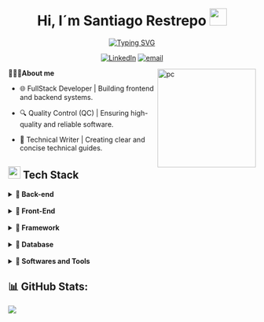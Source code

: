 <h1 align="center"><b>Hi, I´m Santiago Restrepo </b><img src="https://media.giphy.com/media/hvRJCLFzcasrR4ia7z/giphy.gif" width="35"></h1>

<div align="center">

[![Typing SVG](https://readme-typing-svg.demolab.com?font=JetBrains+Mono&weight=800&pause=1000&color=017ACB&vCenter=true&width=435&lines=-+Software+analyst+and+developer+-)](https://git.io/typing-svg)

    
[![LinkedIn](https://img.shields.io/badge/LinkedIn-%230077B5.svg?logo=linkedin&logoColor=white)](https://linkedin.com/in/https://www.linkedin.com/in/santiago-restrepo-devqc/) [![email](https://img.shields.io/badge/Email-D14836?logo=gmail&logoColor=white)](mailto:sandrestrepo28@gmail.com)

</div>

<img  align="right" width="200px" alt="pc" src="https://media0.giphy.com/media/v1.Y2lkPTc5MGI3NjExYWg5bzVlYTJ6OGZ3N21kMWF6dmoxdjZjdzVqOWI5czgwcGVnMXZpOCZlcD12MV9pbnRlcm5hbF9naWZfYnlfaWQmY3Q9cw/6KirhLJyR7oMcwgJQk/giphy.gif">

**🧑🏻‍💻About me**
- 🌐 FullStack Developer | Building frontend and backend systems.

- 🔍 Quality Control (QC) | Ensuring high-quality and reliable software.

- 📑 Technical Writer | Creating clear and concise technical guides.

## <img src="https://user-images.githubusercontent.com/74038190/212257465-7ce8d493-cac5-494e-982a-5a9deb852c4b.gif" width ="25"><b> Tech Stack </b>

<p align="center">
<details>
    <summary><b>📁 Back-end</b></summary>

![java](https://img.shields.io/badge/Java-cc0000?style=flat-square&logo=openjdk&logoColor=black)
![python](https://img.shields.io/badge/Python-%233776AB?style=flat-square&logo=python&logoColor=white)
![nodejs](https://img.shields.io/badge/Node.js-%235FA04E?style=flat-square&logo=nodedotjs&logoColor=black)
</details>

<br>

<details>
    <summary><b>📁 Front-End</b></summary>

![html](https://img.shields.io/badge/Html-%23E34F26?style=flat-square&logo=html5&logoColor=white)
![css](https://img.shields.io/badge/Css-%23663399?style=flat-square&logo=css&logoColor=white)
![javascript](https://img.shields.io/badge/JavaScript-%23F7DF1E?style=flat-square&logo=javascript&logoColor=black)
</details>

<br>

<details>
    <summary><b>📁 Framework</b></summary>

![Bootstrap](https://img.shields.io/badge/Bootstrap-%237952B3?style=flat-square&logo=bootstrap&logoColor=white)
![Bulma](https://img.shields.io/badge/Bulma-%2314161a?style=flat-square&logo=bulma&logoColor=%2300D1B2)
![tailwindcss](https://img.shields.io/badge/Tailwind-%23030712?style=flat-square&logo=tailwindcss&logoColor=%2300D1B2)
![spring](https://img.shields.io/badge/Spring-%236DB33F?style=flat-square&logo=spring&logoColor=white)
![springb](https://img.shields.io/badge/Spring%20Boot-%236DB33F?style=flat-square&logo=springboot&logoColor=white)
![django](https://img.shields.io/badge/Django-%23092E20?style=flat-square&logo=django&logoColor=white)
![fastapi](https://img.shields.io/badge/FastAPI-%23009688?style=flat-square&logo=fastapi&logoColor=white)
</details>

<br>

<details>
    <summary><b>📁 Database</b></summary>

![Mysql](https://img.shields.io/badge/MySQL-%234479A1?style=flat-square&logo=mysql&logoColor=e69208)
![Sqlserver](https://img.shields.io/badge/SQL%20Server-%236851FF?style=flat-square&logo=make&logoColor=white)
</details>

<br>

<details>
    <summary><b>📁 Softwares and Tools</b></summary>

![github](https://img.shields.io/badge/Github-%23181717?style=flat-square&logo=github&logoColor=white)
![notion](https://img.shields.io/badge/Notion-%23000000?style=flat-square&logo=notion&logoColor=white)
![slack](https://img.shields.io/badge/Slack-%234A154B?style=flat-square&logo=slack&logoColor=white)
![trello](https://img.shields.io/badge/Trello-%230052CC?style=flat-square&logo=trello&logoColor=white)
![draw](https://img.shields.io/badge/Draw.io-%23F08705?style=flat-square&logo=diagramsdotnet&logoColor=white)
![jmeter](https://img.shields.io/badge/JMeter-%23D22128?style=flat-square&logo=apachejmeter&logoColor=white)
![Docusaurus](https://img.shields.io/badge/Docusaurus-%233ecc5f?style=flat-square&logo=docusaurus&logoColor=ffffff)
![Swagger](https://img.shields.io/badge/Swagger-%2385EA2D?style=flat-square&logo=swagger&logoColor=black)
![Insomnia](https://img.shields.io/badge/Insomnia-%234000BF?style=flat-square&logo=insomnia&logoColor=white)
</details>

## 📊 GitHub Stats:
![](https://github-readme-stats.vercel.app/api/top-langs/?username=sandrestrepo28&theme=dark&hide_border=false&include_all_commits=false&count_private=false&layout=compact)
